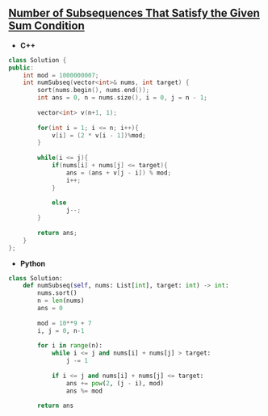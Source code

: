 ## [Number of Subsequences That Satisfy the Given Sum Condition](https://leetcode.com/problems/number-of-subsequences-that-satisfy-the-given-sum-condition/)

* **C++**
```cpp
class Solution {
public:
    int mod = 1000000007;
    int numSubseq(vector<int>& nums, int target) {
        sort(nums.begin(), nums.end());
        int ans = 0, n = nums.size(), i = 0, j = n - 1;
        
        vector<int> v(n+1, 1);
        
        for(int i = 1; i <= n; i++){
            v[i] = (2 * v[i - 1])%mod;
        }
        
        while(i <= j){
            if(nums[i] + nums[j] <= target){
                ans = (ans + v[j - i]) % mod;
                i++;
            }
            
            else
                j--;
        }
        
        return ans;
    }
};
```

* **Python**
```py
class Solution:
    def numSubseq(self, nums: List[int], target: int) -> int:
        nums.sort()
        n = len(nums)
        ans = 0
        
        mod = 10**9 + 7
        i, j = 0, n-1
        
        for i in range(n):
            while i <= j and nums[i] + nums[j] > target:
                j -= 1
            
            if i <= j and nums[i] + nums[j] <= target:
                ans += pow(2, (j - i), mod)
                ans %= mod
        
        return ans
```
